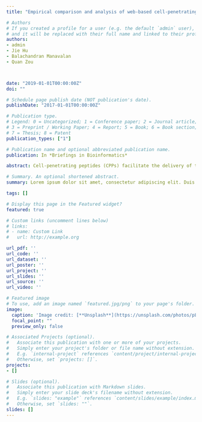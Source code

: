 ```yaml
---
title: "Empirical comparison and analysis of web-based cell-penetrating peptide prediction tools"

# Authors
# If you created a profile for a user (e.g. the default `admin` user), write the username (folder name) here 
# and it will be replaced with their full name and linked to their profile.
authors:
- admin
- Jie Hu
- Balachandran Manavalan
- Quan Zou



date: "2019-01-01T00:00:00Z"
doi: ""

# Schedule page publish date (NOT publication's date).
publishDate: "2017-01-01T00:00:00Z"

# Publication type.
# Legend: 0 = Uncategorized; 1 = Conference paper; 2 = Journal article;
# 3 = Preprint / Working Paper; 4 = Report; 5 = Book; 6 = Book section;
# 7 = Thesis; 8 = Patent
publication_types: ["1"]

# Publication name and optional abbreviated publication name.
publication: In *Briefings in Bioinformatics*

abstract: Cell-penetrating peptides (CPPs) facilitate the delivery of therapeutically relevant molecules, including DNA, proteins and oligonucleotides, into cells both in vitro and in vivo. This unique ability explores the possibility of CPPs as therapeutic delivery and its potential applications in clinical therapy. Over the last few decades, a number of machine learning-based prediction tools have been developed, and some of them are freely available as web portals. However, the predictions produced by various tools is difficult to quantify and compare. In particular, there is no systematic comparison of the web-based prediction tools in performance, especially in practical applications. In this work, we provide a comprehensive review on the biological importance of CPPs, CPP database, and existing machine learning based methods for CPP prediction. To evaluate current prediction tools, we conducted a comparative study and analyzed a total of 12 models from six publicly available CPP prediction tools on two benchmark validation sets of CPPs and non-CPPs. Our benchmarking results demonstrated that a model from the KELM-CPPpred, namely KELM-hybrid-AAC, showed a significant improvement in overall performance, when compared to the other 11 prediction models. Moreover, through a length-dependency analysis, we find that existing prediction tools tend to more accurately predict CPPs and non-CPPs with the length of 20-25 residues long than peptides in other length ranges.

# Summary. An optional shortened abstract.
summary: Lorem ipsum dolor sit amet, consectetur adipiscing elit. Duis posuere tellus ac convallis placerat. Proin tincidunt magna sed ex sollicitudin condimentum.

tags: []

# Display this page in the Featured widget?
featured: true

# Custom links (uncomment lines below)
# links:
# - name: Custom Link
#   url: http://example.org

url_pdf: ''
url_code: ''
url_dataset: ''
url_poster: ''
url_project: ''
url_slides: ''
url_source: ''
url_video: ''

# Featured image
# To use, add an image named `featured.jpg/png` to your page's folder. 
image:
  caption: 'Image credit: [**Unsplash**](https://unsplash.com/photos/pLCdAaMFLTE)'
  focal_point: ""
  preview_only: false

# Associated Projects (optional).
#   Associate this publication with one or more of your projects.
#   Simply enter your project's folder or file name without extension.
#   E.g. `internal-project` references `content/project/internal-project/index.md`.
#   Otherwise, set `projects: []`.
projects:
- []

# Slides (optional).
#   Associate this publication with Markdown slides.
#   Simply enter your slide deck's filename without extension.
#   E.g. `slides: "example"` references `content/slides/example/index.md`.
#   Otherwise, set `slides: ""`.
slides: []
---
```


